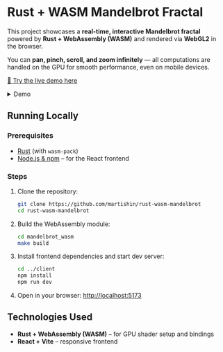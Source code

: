 # Rust + WASM Mandelbrot Fractal

This project showcases a **real-time, interactive Mandelbrot fractal** powered by **Rust + WebAssembly (WASM)** and rendered via **WebGL2** in the browser.

You can **pan, pinch, scroll, and zoom infinitely** — all computations are handled on the GPU for smooth performance, even on mobile devices.

[🚀 Try the live demo here](https://mandelbrot.martishin.com/)

<details>
<summary>Demo</summary>
<img src="https://media0.giphy.com/media/v1.Y2lkPTc5MGI3NjExampuYnlyeXQ2dHB1emYzNW5wejVhb2U2anBicjJjdWZrYmdwemZzOCZlcD12MV9pbnRlcm5hbF9naWZfYnlfaWQmY3Q9Zw/pJJTmNjdmJX1P6qCQf/giphy.gif" width="500"/>
</details>

## Running Locally

### Prerequisites

- [Rust](https://www.rust-lang.org/tools/install) (with `wasm-pack`)
- [Node.js & npm](https://nodejs.org/en/download) – for the React frontend

### Steps

1. Clone the repository:
   ```bash
   git clone https://github.com/martishin/rust-wasm-mandelbrot
   cd rust-wasm-mandelbrot
   ```

2. Build the WebAssembly module:
   ```bash
   cd mandelbrot_wasm
   make build
   ```

3. Install frontend dependencies and start dev server:
   ```bash
   cd ../client
   npm install
   npm run dev
   ```

4. Open in your browser: [http://localhost:5173](http://localhost:5173)

## Technologies Used

- **Rust + WebAssembly (WASM)** – for GPU shader setup and bindings
- **React + Vite** – responsive frontend
